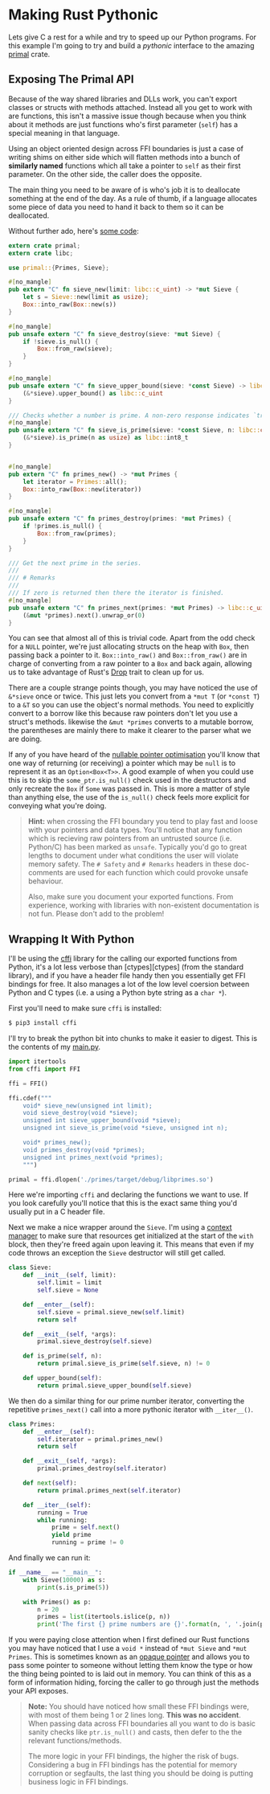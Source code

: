 # Making Rust Pythonic

Lets give C a rest for a while and try to speed up our Python programs. For 
this example I'm going to try and build a *pythonic* interface to the amazing
[primal][primal] crate.


## Exposing The Primal API

Because of the way shared libraries and DLLs work, you can't export classes or
structs with methods attached. Instead all you get to work with are functions,
this isn't a massive issue though because when you think about it methods are
just functions who's first parameter (`self`) has a special meaning in that 
language. 

Using an object oriented design across FFI boundaries is just a case of writing 
shims on either side which will flatten methods into a bunch of **similarly 
named** functions which all take a pointer to `self` as their first parameter.
On the other side, the caller does the opposite. 

The main thing you need to be aware of is who's job it is to deallocate 
something at the end of the day. As a rule of thumb, if a language allocates 
some piece of data you need to hand it back to them so it can be deallocated. 

Without further ado, here's [some code](./pythonic/primes/src/lib.rs):


```rust
extern crate primal;
extern crate libc;

use primal::{Primes, Sieve};

#[no_mangle]
pub extern "C" fn sieve_new(limit: libc::c_uint) -> *mut Sieve {
    let s = Sieve::new(limit as usize);
    Box::into_raw(Box::new(s))
}

#[no_mangle]
pub unsafe extern "C" fn sieve_destroy(sieve: *mut Sieve) {
    if !sieve.is_null() {
        Box::from_raw(sieve);
    }
}

#[no_mangle]
pub unsafe extern "C" fn sieve_upper_bound(sieve: *const Sieve) -> libc::c_uint {
    (&*sieve).upper_bound() as libc::c_uint
}

/// Checks whether a number is prime. A non-zero response indicates `true`.
#[no_mangle]
pub unsafe extern "C" fn sieve_is_prime(sieve: *const Sieve, n: libc::c_uint) -> libc::int8_t {
    (&*sieve).is_prime(n as usize) as libc::int8_t
}


#[no_mangle]
pub extern "C" fn primes_new() -> *mut Primes {
    let iterator = Primes::all();
    Box::into_raw(Box::new(iterator))
}

#[no_mangle]
pub unsafe extern "C" fn primes_destroy(primes: *mut Primes) {
    if !primes.is_null() {
        Box::from_raw(primes);
    }
}

/// Get the next prime in the series.
///
/// # Remarks
///
/// If zero is returned then there the iterator is finished.
#[no_mangle]
pub unsafe extern "C" fn primes_next(primes: *mut Primes) -> libc::c_uint {
    (&mut *primes).next().unwrap_or(0)
}
```

You can see that almost all of this is trivial code. Apart from the odd check 
for a `NULL` pointer, we're just allocating structs on the heap with `Box`, 
then passing back a pointer to it. `Box::into_raw()` and `Box::from_raw()` are
in charge of converting from a raw pointer to a `Box` and back again, allowing
us to take advantage of Rust's [Drop][drop] trait to clean up for us.

There are a couple strange points though, you may have noticed the use of 
`&*sieve` once or twice. This just lets you convert from a `*mut T` (or 
`*const T`) to a `&T` so you can use the object's normal methods. You need to 
explicitly convert to a borrow like this because raw pointers don't let you
use a struct's methods. likewise the `&mut *primes` converts to a mutable
borrow, the parentheses are mainly there to make it clearer to the parser what
we are doing.

If any of you have heard of the [nullable pointer optimisation][npo] you'll 
know that one way of returning (or receiving) a pointer which may be `null` is 
to represent it as an `Option<Box<T>>`. A good example of when you could use 
this is to skip the `some_ptr.is_null()` check used in the destructors and 
only recreate the `Box` if `Some` was passed in. This is more a matter of style
than anything else, the use of the `is_null()` check feels more explicit
for conveying what you're doing.

> **Hint:** when crossing the FFI boundary you tend to play fast and loose with
> your pointers and data types. You'll notice that any function 
> which is recieving raw pointers from an untrusted source (i.e. Python/C) 
> has been marked as `unsafe`. Typically you'd go to great lengths to document under what 
> conditions the user will violate memory safety. The `# Safety` and `# Remarks` headers
> in these doc-comments are used for each function which could provoke unsafe behaviour.
>
> Also, make sure you document your exported functions. From experience, working with 
> libraries with non-existent documentation is not fun. Please don't add to the problem!


## Wrapping It With Python

I'll be using the [cffi][cffi] library for the calling our exported functions 
from Python, it's a lot less verbose than [ctypes][ctypes] (from the standard
library), and if you have a header file handy then you essentially get FFI 
bindings for free. It also manages a lot of the low level coersion between 
Python and C types (i.e. a using a Python byte string as a `char *`).

First you'll need to make sure `cffi` is installed:

```bash
$ pip3 install cffi
```

I'll try to break the python bit into chunks to make it easier to digest. This
is the contents of my [main.py](./pythonic/main.py).


```python
import itertools
from cffi import FFI

ffi = FFI()

ffi.cdef("""
    void* sieve_new(unsigned int limit);
    void sieve_destroy(void *sieve);
    unsigned int sieve_upper_bound(void *sieve);
    unsigned int sieve_is_prime(void *sieve, unsigned int n);

    void* primes_new();
    void primes_destroy(void *primes);
    unsigned int primes_next(void *primes);
    """)

primal = ffi.dlopen('./primes/target/debug/libprimes.so')
```

Here we're importing `cffi` and declaring the functions we want to use. If you
look carefully you'll notice that this is the exact same thing you'd usually 
put in a C header file.

Next we make a nice wrapper around the `Sieve`. I'm using a 
[context manager][cm] to make sure that resources get initialized at the start
of the `with` block, then they're freed again upon leaving it. This means that
even if my code throws an exception the `Sieve` destructor will still get 
called.

```python
class Sieve:
    def __init__(self, limit):
        self.limit = limit
        self.sieve = None

    def __enter__(self):
        self.sieve = primal.sieve_new(self.limit)
        return self

    def __exit__(self, *args):
        primal.sieve_destroy(self.sieve)

    def is_prime(self, n):
        return primal.sieve_is_prime(self.sieve, n) != 0

    def upper_bound(self):
        return primal.sieve_upper_bound(self.sieve)
```

We then do a similar thing for our prime number iterator, converting the 
repetitive `primes_next()` call into a more pythonic iterator with 
`__iter__()`.

```python
class Primes:
    def __enter__(self):
        self.iterator = primal.primes_new()
        return self

    def __exit__(self, *args):
        primal.primes_destroy(self.iterator)

    def next(self):
        return primal.primes_next(self.iterator)

    def __iter__(self):
        running = True
        while running:
            prime = self.next()
            yield prime
            running = prime != 0
```

And finally we can run it:

```python
if __name__ == "__main__":
    with Sieve(10000) as s:
        print(s.is_prime(5))

    with Primes() as p:
        n = 20
        primes = list(itertools.islice(p, n))
        print('The first {} prime numbers are {}'.format(n, ', '.join(primes)))
```

If you were paying close attention when I first defined our Rust functions you
may have noticed that I use a `void *` instead of `*mut Sieve` and 
`*mut Primes`. This is sometimes known as an [opaque pointer][op] and allows 
you to pass some pointer to someone without letting them know the type or how
the thing being pointed to is laid out in memory. You can think of this as a 
form of information hiding, forcing the caller to go through just the methods
your API exposes.

> **Note:** You should have noticed how small these FFI bindings were, with most
> of them being 1 or 2 lines long. **This was no accident**. When passing 
> data across FFI boundaries all you want to do is basic sanity checks like
> `ptr.is_null()` and casts, then defer to the the relevant functions/methods.
>
> The more logic in your FFI bindings, the higher the risk of bugs. Considering
> a bug in FFI bindings has the potential for memory corruption or segfaults,
> the last thing you should be doing is putting business logic in FFI bindings.


[primal]: https://github.com/huonw/primal
[drop]: https://doc.rust-lang.org/std/ops/trait.Drop.html
[npo]: https://doc.rust-lang.org/book/ffi.html#the-nullable-pointer-optimization
[cffi]: http://cffi.readthedocs.io/en/latest/overview.html
[cm]: http://eigenhombre.com/introduction-to-context-managers-in-python.html
[op]: https://en.wikipedia.org/wiki/Opaque_pointer

